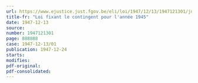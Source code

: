 ```yaml
---
url: https://www.ejustice.just.fgov.be/eli/loi/1947/12/13/1947121301/justel
title-fr: "Loi fixant le contingent pour l'année 1945"
date: 1947-12-13
source:
number: 1947121301
page: 888888
case: 1947-12-13/01
publication: 1947-12-24
starts:
modifies:
pdf-original:
pdf-consolidated:
---
```



